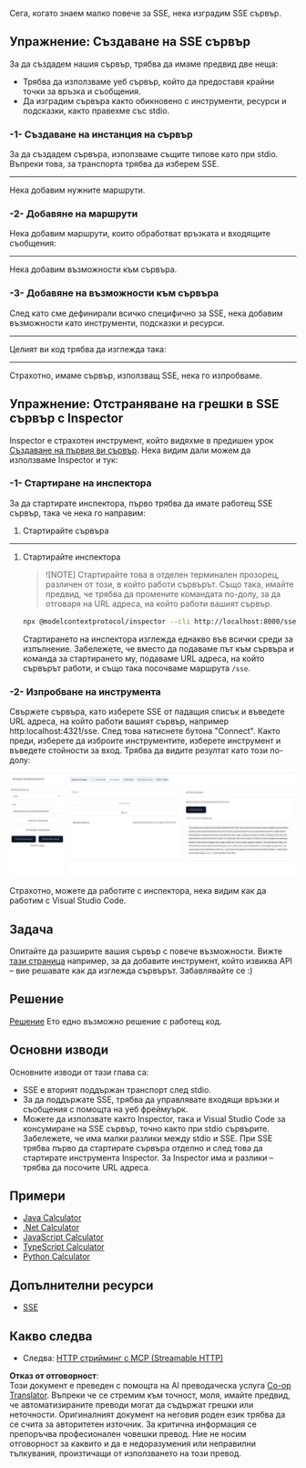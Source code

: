 <!--
CO_OP_TRANSLATOR_METADATA:
{
  "original_hash": "64645691bf0985f1760b948123edf269",
  "translation_date": "2025-06-13T10:58:26+00:00",
  "source_file": "03-GettingStarted/05-sse-server/README.md",
  "language_code": "bg"
}
-->
Сега, когато знаем малко повече за SSE, нека изградим SSE сървър.

## Упражнение: Създаване на SSE сървър

За да създадем нашия сървър, трябва да имаме предвид две неща:

- Трябва да използваме уеб сървър, който да предоставя крайни точки за връзка и съобщения.
- Да изградим сървъра както обикновено с инструменти, ресурси и подсказки, както правехме със stdio.

### -1- Създаване на инстанция на сървър

За да създадем сървъра, използваме същите типове като при stdio. Въпреки това, за транспорта трябва да изберем SSE.

---

Нека добавим нужните маршрути.

### -2- Добавяне на маршрути

Нека добавим маршрути, които обработват връзката и входящите съобщения:

---

Нека добавим възможности към сървъра.

### -3- Добавяне на възможности към сървъра

След като сме дефинирали всичко специфично за SSE, нека добавим възможности като инструменти, подсказки и ресурси.

---

Целият ви код трябва да изглежда така:

---

Страхотно, имаме сървър, използващ SSE, нека го изпробваме.

## Упражнение: Отстраняване на грешки в SSE сървър с Inspector

Inspector е страхотен инструмент, който видяхме в предишен урок [Създаване на първия ви сървър](/03-GettingStarted/01-first-server/README.md). Нека видим дали можем да използваме Inspector и тук:

### -1- Стартиране на инспектора

За да стартирате инспектора, първо трябва да имате работещ SSE сървър, така че нека го направим:

1. Стартирайте сървъра

---

1. Стартирайте инспектора

    > ![NOTE]
    > Стартирайте това в отделен терминален прозорец, различен от този, в който работи сървърът. Също така, имайте предвид, че трябва да промените командата по-долу, за да отговаря на URL адреса, на който работи вашият сървър.

    ```sh
    npx @modelcontextprotocol/inspector --cli http://localhost:8000/sse --method tools/list
    ```

    Стартирането на инспектора изглежда еднакво във всички среди за изпълнение. Забележете, че вместо да подаваме път към сървъра и команда за стартирането му, подаваме URL адреса, на който сървърът работи, и също така посочваме маршрута `/sse`.

### -2- Изпробване на инструмента

Свържете сървъра, като изберете SSE от падащия списък и въведете URL адреса, на който работи вашият сървър, например http:localhost:4321/sse. След това натиснете бутона "Connect". Както преди, изберете да изброите инструментите, изберете инструмент и въведете стойности за вход. Трябва да видите резултат като този по-долу:

![SSE Server running in inspector](../../../../translated_images/sse-inspector.d86628cc597b8fae807a31d3d6837842f5f9ee1bcc6101013fa0c709c96029ad.bg.png)

Страхотно, можете да работите с инспектора, нека видим как да работим с Visual Studio Code.

## Задача

Опитайте да разширите вашия сървър с повече възможности. Вижте [тази страница](https://api.chucknorris.io/) например, за да добавите инструмент, който извиква API – вие решавате как да изглежда сървърът. Забавлявайте се :)

## Решение

[Решение](./solution/README.md) Ето едно възможно решение с работещ код.

## Основни изводи

Основните изводи от тази глава са:

- SSE е вторият поддържан транспорт след stdio.
- За да поддържате SSE, трябва да управлявате входящи връзки и съобщения с помощта на уеб фреймуърк.
- Можете да използвате както Inspector, така и Visual Studio Code за консумиране на SSE сървър, точно както при stdio сървърите. Забележете, че има малки разлики между stdio и SSE. При SSE трябва първо да стартирате сървъра отделно и след това да стартирате инструмента Inspector. За Inspector има и разлики – трябва да посочите URL адреса.

## Примери

- [Java Calculator](../samples/java/calculator/README.md)
- [.Net Calculator](../../../../03-GettingStarted/samples/csharp)
- [JavaScript Calculator](../samples/javascript/README.md)
- [TypeScript Calculator](../samples/typescript/README.md)
- [Python Calculator](../../../../03-GettingStarted/samples/python)

## Допълнителни ресурси

- [SSE](https://developer.mozilla.org/en-US/docs/Web/API/Server-sent_events)

## Какво следва

- Следва: [HTTP стрийминг с MCP (Streamable HTTP)](/03-GettingStarted/06-http-streaming/README.md)

**Отказ от отговорност**:  
Този документ е преведен с помощта на AI преводаческа услуга [Co-op Translator](https://github.com/Azure/co-op-translator). Въпреки че се стремим към точност, моля, имайте предвид, че автоматизираните преводи могат да съдържат грешки или неточности. Оригиналният документ на неговия роден език трябва да се счита за авторитетен източник. За критична информация се препоръчва професионален човешки превод. Ние не носим отговорност за каквито и да е недоразумения или неправилни тълкувания, произтичащи от използването на този превод.